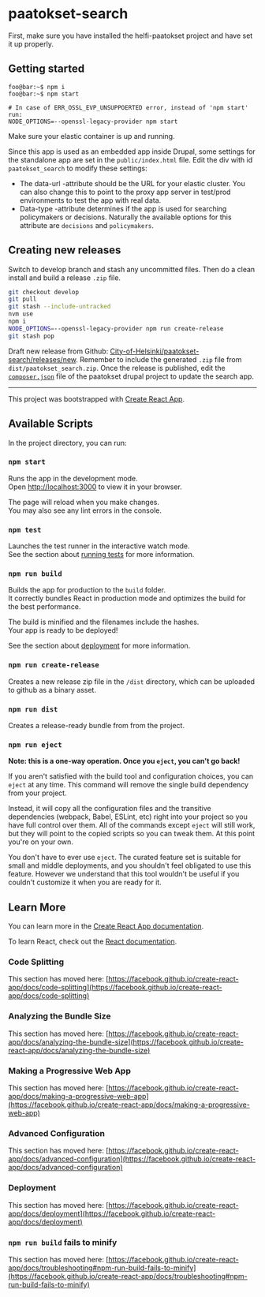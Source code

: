 # paatokset-search

First, make sure you have installed the helfi-paatokset project and have set it up properly.

## Getting started

```console
foo@bar:~$ npm i
foo@bar:~$ npm start

# In case of ERR_OSSL_EVP_UNSUPPOERTED error, instead of 'npm start' run:
NODE_OPTIONS=--openssl-legacy-provider npm start
```

Make sure your elastic container is up and running.

Since this app is used as an embedded app inside Drupal, some settings for the standalone app are set in the `public/index.html` file. Edit the div with id `paatokset_search` to modify these settings:

- The data-url -attribute should be the URL for your elastic cluster. You can also change this to point to the proxy app server in test/prod environments to test the app with real data.
- Data-type -attribute determines if the app is used for searching policymakers or decisions. Naturally the available options for this attribute are `decisions` and `policymakers`.

## Creating new releases

Switch to develop branch and stash any uncommitted files. Then do a clean install and build a release `.zip` file.

```sh
git checkout develop
git pull
git stash --include-untracked
nvm use
npm i
NODE_OPTIONS=--openssl-legacy-provider npm run create-release
git stash pop
```

Draft new release from Github: [City-of-Helsinki/paatokset-search/releases/new](https://github.com/City-of-Helsinki/paatokset-search/releases/new). Remember to include the generated `.zip` file from `dist/paatokset_search.zip`. Once the release is published, edit the [`composer.json`](https://github.com/City-of-Helsinki/helsinki-paatokset/blob/develop/composer.json) file of the paatokset drupal project to update the search app.

---

This project was bootstrapped with [Create React App](https://github.com/facebook/create-react-app).

## Available Scripts

In the project directory, you can run:

### `npm start`

Runs the app in the development mode.\
Open [http://localhost:3000](http://localhost:3000) to view it in your browser.

The page will reload when you make changes.\
You may also see any lint errors in the console.

### `npm test`

Launches the test runner in the interactive watch mode.\
See the section about [running tests](https://facebook.github.io/create-react-app/docs/running-tests) for more information.

### `npm run build`

Builds the app for production to the `build` folder.\
It correctly bundles React in production mode and optimizes the build for the best performance.

The build is minified and the filenames include the hashes.\
Your app is ready to be deployed!

See the section about [deployment](https://facebook.github.io/create-react-app/docs/deployment) for more information.

### `npm run create-release`

Creates a new release zip file in the `/dist` directory, which can be uploaded to github as a binary asset.

### `npm run dist`

Creates a release-ready bundle from from the project.

### `npm run eject`

**Note: this is a one-way operation. Once you `eject`, you can't go back!**

If you aren't satisfied with the build tool and configuration choices, you can `eject` at any time. This command will remove the single build dependency from your project.

Instead, it will copy all the configuration files and the transitive dependencies (webpack, Babel, ESLint, etc) right into your project so you have full control over them. All of the commands except `eject` will still work, but they will point to the copied scripts so you can tweak them. At this point you're on your own.

You don't have to ever use `eject`. The curated feature set is suitable for small and middle deployments, and you shouldn't feel obligated to use this feature. However we understand that this tool wouldn't be useful if you couldn't customize it when you are ready for it.

## Learn More

You can learn more in the [Create React App documentation](https://facebook.github.io/create-react-app/docs/getting-started).

To learn React, check out the [React documentation](https://reactjs.org/).

### Code Splitting

This section has moved here: [https://facebook.github.io/create-react-app/docs/code-splitting](https://facebook.github.io/create-react-app/docs/code-splitting)

### Analyzing the Bundle Size

This section has moved here: [https://facebook.github.io/create-react-app/docs/analyzing-the-bundle-size](https://facebook.github.io/create-react-app/docs/analyzing-the-bundle-size)

### Making a Progressive Web App

This section has moved here: [https://facebook.github.io/create-react-app/docs/making-a-progressive-web-app](https://facebook.github.io/create-react-app/docs/making-a-progressive-web-app)

### Advanced Configuration

This section has moved here: [https://facebook.github.io/create-react-app/docs/advanced-configuration](https://facebook.github.io/create-react-app/docs/advanced-configuration)

### Deployment

This section has moved here: [https://facebook.github.io/create-react-app/docs/deployment](https://facebook.github.io/create-react-app/docs/deployment)

### `npm run build` fails to minify

This section has moved here: [https://facebook.github.io/create-react-app/docs/troubleshooting#npm-run-build-fails-to-minify](https://facebook.github.io/create-react-app/docs/troubleshooting#npm-run-build-fails-to-minify)
